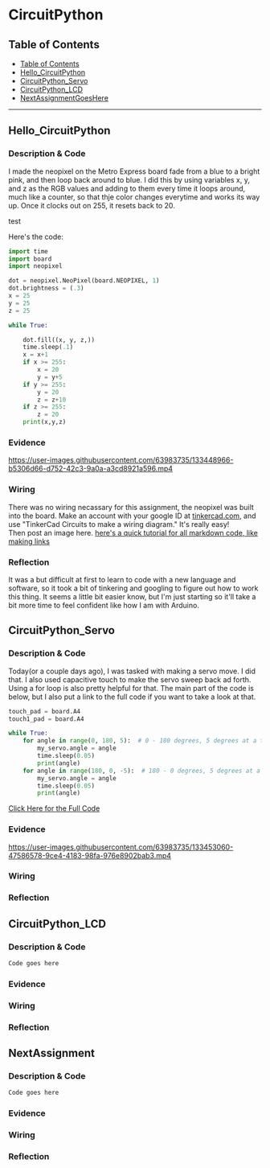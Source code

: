# CircuitPython

## Table of Contents
* [Table of Contents](#TableOfContents)
* [Hello_CircuitPython](#Hello_CircuitPython)
* [CircuitPython_Servo](#CircuitPython_Servo)
* [CircuitPython_LCD](#CircuitPython_LCD)
* [NextAssignmentGoesHere](#NextAssignment)
---

## Hello_CircuitPython

### Description & Code
I made the neopixel on the Metro Express board fade from a blue to a bright pink, and then loop back around to blue. I did this by using variables x, y, and z as the RGB values and adding to them every time it loops around, much like a counter, so that thje color changes everytime and works its way up. Once it clocks out on 255, it resets back to 20.


test

Here's the code:

```python
import time
import board
import neopixel

dot = neopixel.NeoPixel(board.NEOPIXEL, 1)
dot.brightness = (.3)
x = 25
y = 25
z = 25

while True:

    dot.fill((x, y, z,))
    time.sleep(.1)
    x = x+1
    if x >= 255:
        x = 20
        y = y+5
    if y >= 255:
        y = 20
        z = z+10
    if z >= 255:
        z = 20
    print(x,y,z)
```

### Evidence


https://user-images.githubusercontent.com/63983735/133448966-b5306d66-d752-42c3-9a0a-a3cd8921a596.mp4


### Wiring
There was no wiring necassary for this assignment, the neopixel was built into the board.
Make an account with your google ID at [tinkercad.com](https://www.tinkercad.com/learn/circuits), and use "TinkerCad Circuits to make a wiring diagram."  It's really easy!  
Then post an image here.   [here's a quick tutorial for all markdown code, like making links](https://guides.github.com/features/mastering-markdown/)

### Reflection
It was a but difficult at first to learn to code with a new language and software, so it took a bit of tinkering and googling to figure out how to work this thing. It seems a little bit easier know, but I'm just starting so it'll take a bit more time to feel confident like how I am with Arduino.

## CircuitPython_Servo

### Description & Code

Today(or a couple days ago), I was tasked with making a servo move. I did that. I also used capacitive touch to make the servo sweep back ad forth. Using a for loop is also pretty helpful for that. The main part of the code is below, but I also put a link to the full code if you want to take a look at that.

```python
touch_pad = board.A4
touch1_pad = board.A4

while True:
    for angle in range(0, 180, 5):  # 0 - 180 degrees, 5 degrees at a time.
        my_servo.angle = angle
        time.sleep(0.05)
        print(angle)
    for angle in range(180, 0, -5):  # 180 - 0 degrees, 5 degrees at a time.
        my_servo.angle = angle
        time.sleep(0.05)
        print(angle)
```
[Click Here for the Full Code](https://github.com/shrey45/CircuitPython/blob/main/Code/CircuitPython_Servo.py)

### Evidence

https://user-images.githubusercontent.com/63983735/133453060-47586578-9ce4-4183-98fa-976e8902bab3.mp4

### Wiring

### Reflection




## CircuitPython_LCD

### Description & Code

```python
Code goes here

```

### Evidence

### Wiring

### Reflection





## NextAssignment

### Description & Code

```python
Code goes here

```

### Evidence

### Wiring

### Reflection
